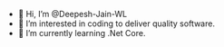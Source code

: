 - 👋 Hi, I’m @Deepesh-Jain-WL
- 👀 I’m interested in coding to deliver quality software.
- 🌱 I’m currently learning .Net Core.
